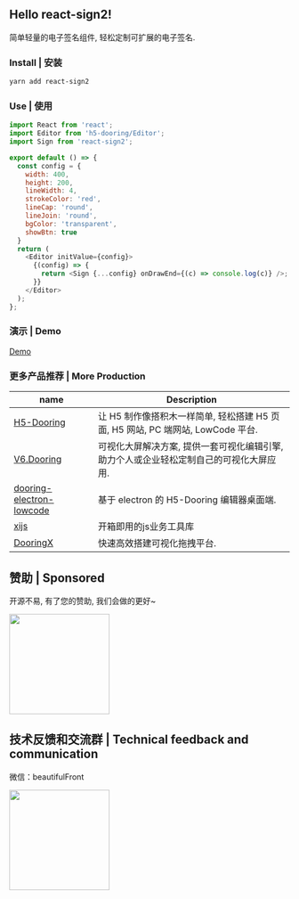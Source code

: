 ## Hello react-sign2!

简单轻量的电子签名组件, 轻松定制可扩展的电子签名.

### Install | 安装

```bash
yarn add react-sign2
```

### Use | 使用

```js
import React from 'react';
import Editor from 'h5-dooring/Editor';
import Sign from 'react-sign2';

export default () => {
  const config = {
    width: 400,
    height: 200,
    lineWidth: 4,
    strokeColor: 'red',
    lineCap: 'round',
    lineJoin: 'round',
    bgColor: 'transparent',
    showBtn: true
  }
  return (
    <Editor initValue={config}>
      {(config) => {
        return <Sign {...config} onDrawEnd={(c) => console.log(c)} />;
      }}
    </Editor>
  );
};
```

### 演示 | Demo

<a href="/crop">Demo</a>

### 更多产品推荐 | More Production

| name                                                                              | Description                                                                             |
| --------------------------------------------------------------------------------- | --------------------------------------------------------------------------------------- |
| [H5-Dooring](https://github.com/MrXujiang/h5-Dooring)                             | 让 H5 制作像搭积木一样简单, 轻松搭建 H5 页面, H5 网站, PC 端网站, LowCode 平台.         |
| [V6.Dooring](https://github.com/MrXujiang/v6.dooring.public)                      | 可视化大屏解决方案, 提供一套可视化编辑引擎, 助力个人或企业轻松定制自己的可视化大屏应用. |
| [dooring-electron-lowcode](https://github.com/MrXujiang/dooring-electron-lowcode) | 基于 electron 的 H5-Dooring 编辑器桌面端.                                               |
| [xijs](https://github.com/MrXujiang/xijs)                             | 开箱即用的js业务工具库                                                            |
| [DooringX](https://github.com/H5-Dooring/dooringx)                                | 快速高效搭建可视化拖拽平台.                                                             |

## 赞助 | Sponsored

开源不易, 有了您的赞助, 我们会做的更好~

<img src="http://cdn.dooring.cn/dr/WechatIMG2.jpeg" width="180px" />

## 技术反馈和交流群 | Technical feedback and communication

微信：beautifulFront

<img src="http://cdn.dooring.cn/dr/qtqd_code.png" width="180px" />
